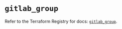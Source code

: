 # `gitlab_group`

Refer to the Terraform Registry for docs: [`gitlab_group`](https://registry.terraform.io/providers/gitlabhq/gitlab/17.1.0/docs/resources/group).
